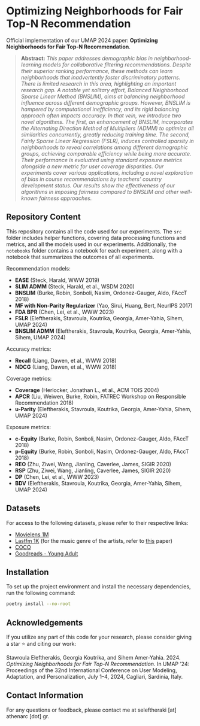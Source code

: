 
# Optimizing Neighborhoods for Fair Top-N Recommendation

Official implementation of our UMAP 2024 paper: **Optimizing Neighborhoods for Fair Top-N Recommendation**.

> **Abstract:** 
>*This paper addresses demographic bias in neighborhood-learning models for collaborative filtering recommendations. Despite their superior ranking performance, these methods can learn neighborhoods that inadvertently foster discriminatory patterns. There is limited research in this area, highlighting an important research gap. A notable yet solitary effort, Balanced Neighborhood Sparse Linear Method (BNSLIM), aims at balancing neighborhood influence across different demographic groups. However, BNSLIM is hampered by computational inefficiency, and its rigid balancing approach often impacts accuracy. In that vein, we introduce two novel algorithms. The first, an enhancement of BNSLIM, incorporates the Alternating Direction Method of Multipliers (ADMM) to optimize all similarities concurrently, greatly reducing training time. The second, Fairly Sparse Linear Regression (FSLR), induces controlled sparsity in neighborhoods to reveal correlations among different demographic groups, achieving comparable efficiency while being more accurate. Their performance is evaluated using standard exposure metrics alongside a new metric for user coverage disparities. Our experiments cover various applications, including a novel exploration of bias in course recommendations by teachers' country development status. Our results show the effectiveness of our algorithms in imposing fairness compared to BNSLIM and other well-known fairness approaches.*

## Repository Content
This repository contains all the code used for our experiments. The `src` folder includes helper functions, covering data processing functions and metrics, and all the models used in our experiments. Additionally, the `notebooks` folder contains a notebook for each experiment, along with a notebook that summarizes the outcomes of all experiments.

Recommendation models:
- **EASE** (Steck, Harald, WWW 2019)
- **SLIM ADMM** (Steck, Harald, et al., WSDM 2020)
- **BNSLIM** (Burke, Robin, Sonboli, Nasim, Ordonez-Gauger, Aldo, FAccT 2018)
- **MF with Non-Parity Regularizer** (Yao, Sirui, Huang, Bert, NeurIPS 2017)
- **FDA BPR** (Chen, Lei, et al., WWW 2023)
- **FSLR** (Eleftherakis, Stavroula, Koutrika, Georgia, Amer-Yahia, Sihem, UMAP 2024)
- **BNSLIM ADMM** (Eleftherakis, Stavroula, Koutrika, Georgia, Amer-Yahia, Sihem, UMAP 2024)

Accuracy metrics:
- **Recall** (Liang, Dawen, et al., WWW 2018)
- **NDCG** (Liang, Dawen, et al., WWW 2018)

Coverage metrics:
- **Coverage** (Herlocker, Jonathan L., et al., ACM TOIS 2004)
- **APCR** (Liu, Weiwen, Burke, Robin, FATREC Workshop on Responsible Recommendation 2018)
- **u-Parity** (Eleftherakis, Stavroula, Koutrika, Georgia, Amer-Yahia, Sihem, UMAP 2024)

Exposure metrics:
- **c-Equity** (Burke, Robin, Sonboli, Nasim, Ordonez-Gauger, Aldo, FAccT 2018)
- **p-Equity** (Burke, Robin, Sonboli, Nasim, Ordonez-Gauger, Aldo, FAccT 2018)
- **REO** (Zhu, Ziwei, Wang, Jianling, Caverlee, James, SIGIR 2020)
- **RSP** (Zhu, Ziwei, Wang, Jianling, Caverlee, James, SIGIR 2020)
- **DP** (Chen, Lei, et al., WWW 2023)
- **BDV** (Eleftherakis, Stavroula, Koutrika, Georgia, Amer-Yahia, Sihem, UMAP 2024)

## Datasets
For access to the following datasets, please refer to their respective links:
- [Movielens 1M](https://grouplens.org/datasets/movielens/)
- [Lastfm 1K](http://ocelma.net/MusicRecommendationDataset/) (for the music genre of the artists, refer to [this](https://www.sciencedirect.com/science/article/abs/pii/S0306457322003090) paper)
- [COCO](https://link.springer.com/chapter/10.1007/978-3-319-77712-2_133)
- [Goodreads - Young Adult](https://mengtingwan.github.io/data/goodreads.html#news)

## Installation

To set up the project environment and install the necessary dependencies, run the following command:

```bash
poetry install --no-root
```

## Acknowledgements
If you utilize any part of this code for your research, please consider giving a star ⭐ and citing our work:

Stavroula Eleftherakis, Georgia Koutrika, and Sihem Amer-Yahia. 2024. *Optimizing Neighborhoods for Fair Top-N Recommendation*. In UMAP ’24: Proceedings of the 32nd International Conference on User Modeling, Adaptation, and Personalization, July 1–4, 2024, Cagliari, Sardinia, Italy.

## Contact Information
For any questions or feedback, please contact me at seleftheraki [at] athenarc [dot] gr.
